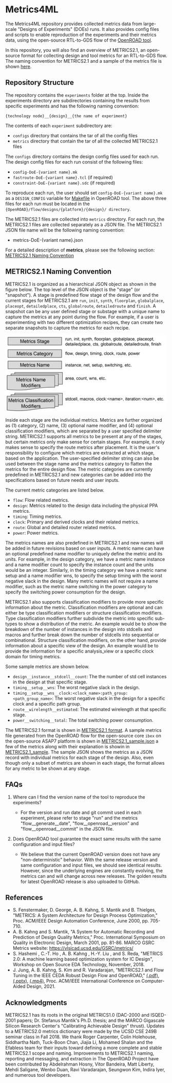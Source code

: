 # Metrics4ML

The Metrics4ML repository provides collected metrics data from large-scale "Designs of Experiments" (DOEs) runs.
It also provides config files and scripts to enable reproduction of the experiments and their metrics data, using the open-source RTL-to-GDS flow of the [OpenROAD tool](https://github.com/The-OpenROAD-Project).

In this repository, you will also find an overview of METRICS2.1, an open-source format for collecting design and tool metrics for an RTL-to-GDS flow.
The naming convention for METRICS2.1 and a sample of the metrics file is shown [here](https://github.com/ieee-ceda-datc/datc-rdf-Metrics4ML#metrics-naming-convention).


## Repository Structure

The repository contains the `experiments` folder at the top. Inside the experiments directory are subdirectories containing the results from  specific experiments and has the following naming convention:

```
{technology node}__{design}__{the name of experiment}
```

The contents of each `experiment` subdirectory are:

- `configs` directory that contains the tar of all the config files
- `metrics` directory that contain the tar of all the collected METRICS2.1 files

The `configs` directory contains the design config files used for each run.
The design config files for each run consist of the following files:

- `config-DoE-{variant name}.mk`
- `fastroute-DoE-{variant name}.tcl` (if required)
- `constraint-DoE-{variant name}.sdc` (if required)

To reproduce each run, the user should set `config-DoE-{variant name}.mk` as a `DESIGN_CONFIG` variable for [Makefile](https://github.com/The-OpenROAD-Project/OpenROAD-flow-scripts/blob/master/flow/Makefile) in OpenROAD tool.
The above three files for each run must be located in the `{OpenROAD}/flow/designs/{platform}/{design}/ directory`.

The METRICS2.1 files are collected into `metrics` directory. For each run, the METRICS2.1 files are collected separately as a JSON file.
The METRICS2.1 JSON file name will be the following naming convention:
- metrics-DoE-{variant name}.json

For a detailed description of **metrics**, please see the following section: [METRICS2.1 Naming Convention](https://github.com/ieee-ceda-datc/datc-rdf-Metrics4ML#metrics-naming-convention)


## METRICS2.1 Naming Convention

METRICS2.1 is organized as a hierarchical JSON object as shown in the figure below.
The top level of the JSON object is the "stage" (or "snapshot").
A stage is predefined flow stage of the design flow and the current stages for METRICS2.1 are `run`, `init`, `synth`, `floorplan`, `globalplace`, `placeopt`, `detailedplace`, `cts`, `globalroute`, `detailedroute` and `finish`.
A snapshot can be any user defined stage or substage with a unique name to capture the metrics at any point during the flow.
For example, if a user is experimenting with two different optimization recipes, they can create two separate snapshots to capture the metrics for each recipe.

![alt text](https://github.com/ieee-ceda-datc/datc-rdf-Metrics4ML/blob/main/images/Metrics2.1_org_v2.png?raw=true)

Inside each stage are the individual metrics.
Metrics are further organized as (1) category, (2) name, (3) optional name modifier, and (4) optional classification modifiers, which are separated by a user specified delimiter string.
METRICS2.1 supports all metrics to be present at any of the stages, but certain metrics only make sense for certain stages.
For example, it only makes sense to specify the route metrics after placement. 
It is the user's responsibility to configure which metrics are extracted at which stage, based on the application. 
The user-specified delimiter string can also be used between the stage name and the metrics category to flatten the metrics for the entire design flow. 
The metric categories are currently predefined in METRICS2.1 and new categories can be added into the specifications based on future needs and user inputs.

The current metric categories are listed below.

* `flow`:  Flow related metrics.
* `design`: Metrics related to the design data including the physical PPA metrics.
* `timing`: Timing metrics.
* `clock`: Primary and derived clocks and their related metrics.
* `route`: Global and detailed router related metrics.
* `power`: Power metrics.

The metrics names are also predefined in METRICS2.1 and new names will be added in future revisions based on user inputs.
A metric name can have an optional predefined name modifier to uniquely define the metric and its units.
For example, in the design category, we have a metric name instance and a name modifier count to specify the instance count and the units would be an integer.
Similarly, in the timing category we have a metric name setup and a name modifier wns, to specify the setup timing with the worst negative slack in the design.
Many metric names will not require a name modifier, such as the metric name switching in the power category to specify the switching power consumption for the design.

METRICS2.1 also supports classification modifiers to provide more specific information about the metric.
Classification modifiers are optional and can either be type classification modifiers or structure classification modifiers.
Type classification modifiers further subdivide the metric into specific sub-types to show a distribution of the metric.
An example would be to show the breakdown of the number of instances in the design into stdcells and macros and further break down the number of stdcells into sequential or combinational.
Structure classification modifiers,  on the other hand, provide information about a specific view of the design. An example would be to provide the information for a specific analysis_view or a specific clock domain for timing metrics.

Some sample metrics are shown below.

* `design__instance__stdcell__count`:  The the number of std cell instances in the design at that specific stage.
* `timing__setup__wns`: The worst negative slack in the design.
* `timing__setup__wns__clock:<clock_name>:path_group:<path_group_name>`:  The worst negative slack in the design for a specific clock and a specific path group.
* `route__wirelength__estimated`:  The estimated wirelength at that specific stage.
* `power__switching__total`: The total switching power consumption.

The METRICS2.1 format is shown in [METRICS2.1 format](https://docs.google.com/spreadsheets/d/e/2PACX-1vQ1d21tUGgi0W_kE-RiDww1OPUmjsLbabulHcUq7mXdOAQcWFmoX34N8uVcMHkhCjUrm04Wj_bgBC-Z/pubhtml). 
A sample metrics file generated from the OpenROAD flow for the open-source core `ibex` on the open-source ASAP7 platform is shown in [METRICS2.1_sample.json](./metrics_sample.json) a few of the metrics along with their explanation is showin in [METRICS2.1_sample](./metrics_sample.md).
The sample JSON shows the metrics as a JSON record with individual metrics for each stage of the design. Also, even though only a subset of metrics are shown in each stage, the format allows for any metric to be shown at any stage.


## FAQs

1. Where can I find the version name of the tool to reproduce the experiments?
    - For the version and run date and git commit used in each experiment, please refer to  stage "run" and the metrics "flow__generate__date", "flow__openroad__version" and "flow__openroad__commit" in the JSON file.

2. Does OpenROAD tool guarantee the exact same results with the same configuration and input files?
    - We believe that the current OpenROAD version does not have any "non-deterministic" behavior. With the same release version and same configuration and input files, we should see identical results.  However, since the underlying engines are constantly evolving, the metrics can and will change across new releases. The golden results for latest OpenROAD release is also uploaded to GitHub.


## References

- S. Fenstermaker, D. George, A. B. Kahng, S. Mantik and B. Thielges, "METRICS: A System Architecture for Design Process Optimization," Proc. ACM/IEEE Design Automation Conference, June 2000, pp. 705-710.
- A. B. Kahng and S. Mantik, "A System for Automatic Recording and Prediction of Design Quality Metrics," Proc. International Symposium on Quality in Electronic Design, March 2001, pp. 81-86.
MARCO GSRC Metrics website: https://vlsicad.ucsd.edu/GSRC/metrics/
- S. Hashemi , C.-T. Ho , A. B. Kahng , H.-Y. Liu , and S. Reda,   "METRICS 2.0: A  machine learning based optimization system for IC Design", Workshop on Open Source EDA Technology, November, 2018.
- J. Jung, A. B. Kahng, S. Kim and R. Varadarajan, "METRICS2.1 and Flow Tuning in the IEEE CEDA Robust Design Flow and OpenROAD," [(.pdf)](https://vlsicad.ucsd.edu/Publications/Conferences/388/c388.pdf), [(.pptx)](https://vlsicad.ucsd.edu/Publications/Conferences/388/c388.pptx), [(.mp4)](https://vlsicad.ucsd.edu/Publications/Conferences/388/c388.mp4), Proc. ACM/IEEE International Conference on Computer-Aided Design, 2021.


## Acknowledgments

METRICS2.1 has its roots in the original METRICS1.0 (DAC-2000 and ISQED-2001 papers; Dr. Stefanus Mantik's Ph.D. thesis; and the MARCO Gigascale Silicon Research Center's "Calibrating Achievable Design" thrust).
Updates to a METRICS2.0 metrics dictionary were made by the UCSD CSE 249B seminar class in Fall 2018. We thank Roger Carpenter, Colin Holehouse, Siddhartha Nath, Tuck-Boon Chan, Jiajia Li, Mohamed Shalan and the Efabless team for their inputs toward defining a more complete and stable METRICS2.1 scope and naming.
Improvements to METRICS2.1 naming, reporting and messaging, and extraction in The OpenROAD Project have been contributed by Abdelrahman Hosny, Vitor Bandeira, Matt Liberty, Mehdi Saligane, Wenbo Duan, Ravi Varadarajan, Seungwon Kim, Indira Iyer, and numerous tool developers.

